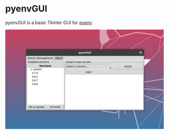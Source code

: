 # pyenvGUI

pyenvGUI is a basic Tkinter GUI for [pyenv](https://github.com/pyenv/pyenv).

![](image.png)
